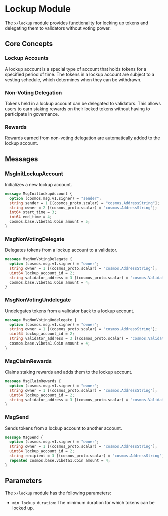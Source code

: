 # Lockup Module

The `x/lockup` module provides functionality for locking up tokens and delegating them to validators without voting power.

## Core Concepts

### Lockup Accounts

A lockup account is a special type of account that holds tokens for a specified period of time. The tokens in a lockup account are subject to a vesting schedule, which determines when they can be withdrawn.

### Non-Voting Delegation

Tokens held in a lockup account can be delegated to validators. This allows users to earn staking rewards on their locked tokens without having to participate in governance.

### Rewards

Rewards earned from non-voting delegation are automatically added to the lockup account.

## Messages

### MsgInitLockupAccount

Initializes a new lockup account.

```protobuf
message MsgInitLockupAccount {
  option (cosmos.msg.v1.signer) = "sender";
  string sender = 1 [(cosmos_proto.scalar) = "cosmos.AddressString"];
  string owner = 2 [(cosmos_proto.scalar) = "cosmos.AddressString"];
  int64 start_time = 3;
  int64 end_time = 4;
  cosmos.base.v1beta1.Coin amount = 5;
}
```

### MsgNonVotingDelegate

Delegates tokens from a lockup account to a validator.

```protobuf
message MsgNonVotingDelegate {
  option (cosmos.msg.v1.signer) = "owner";
  string owner = 1 [(cosmos_proto.scalar) = "cosmos.AddressString"];
  uint64 lockup_account_id = 2;
  string validator_address = 3 [(cosmos_proto.scalar) = "cosmos.ValidatorAddressString"];
  cosmos.base.v1beta1.Coin amount = 4;
}
```

### MsgNonVotingUndelegate

Undelegates tokens from a validator back to a lockup account.

```protobuf
message MsgNonVotingUndelegate {
  option (cosmos.msg.v1.signer) = "owner";
  string owner = 1 [(cosmos_proto.scalar) = "cosmos.AddressString"];
  uint64 lockup_account_id = 2;
  string validator_address = 3 [(cosmos_proto.scalar) = "cosmos.ValidatorAddressString"];
  cosmos.base.v1beta1.Coin amount = 4;
}
```

### MsgClaimRewards

Claims staking rewards and adds them to the lockup account.

```protobuf
message MsgClaimRewards {
  option (cosmos.msg.v1.signer) = "owner";
  string owner = 1 [(cosmos_proto.scalar) = "cosmos.AddressString"];
  uint64 lockup_account_id = 2;
  string validator_address = 3 [(cosmos_proto.scalar) = "cosmos.ValidatorAddressString"];
}
```

### MsgSend

Sends tokens from a lockup account to another account.

```protobuf
message MsgSend {
  option (cosmos.msg.v1.signer) = "owner";
  string owner = 1 [(cosmos_proto.scalar) = "cosmos.AddressString"];
  uint64 lockup_account_id = 2;
  string recipient = 3 [(cosmos_proto.scalar) = "cosmos.AddressString"];
  repeated cosmos.base.v1beta1.Coin amount = 4;
}
```

## Parameters

The `x/lockup` module has the following parameters:

- `min_lockup_duration`: The minimum duration for which tokens can be locked up.
